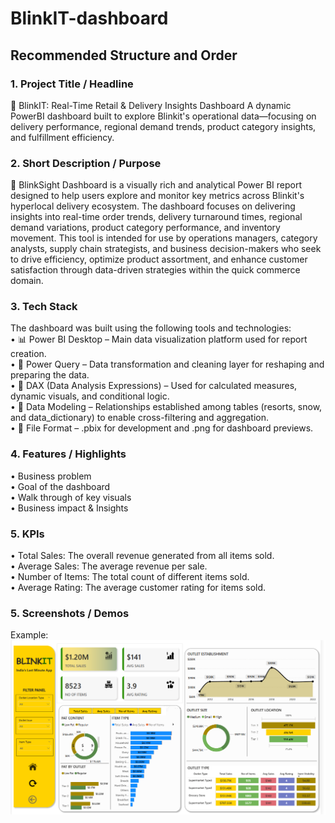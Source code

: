 # BlinkIT-dashboard
## Recommended Structure and Order
### 1.	Project Title / Headline
🛒 BlinkIT: Real-Time Retail & Delivery Insights Dashboard
A dynamic PowerBI dashboard built to explore Blinkit's operational data—focusing on delivery performance, regional demand trends, product category insights, and fulfillment efficiency.

### 2.	Short Description / Purpose
🛒 BlinkSight Dashboard is a visually rich and analytical Power BI report designed to help users explore and monitor key metrics across Blinkit's hyperlocal delivery ecosystem. The dashboard focuses on delivering insights into real-time order trends, delivery turnaround times, regional demand variations, product category performance, and inventory movement.
This tool is intended for use by operations managers, category analysts, supply chain strategists, and business decision-makers who seek to drive efficiency, optimize product assortment, and enhance customer satisfaction through data-driven strategies within the quick commerce domain.

### 3.	Tech Stack
The dashboard was built using the following tools and technologies:<br>
•	📊 Power BI Desktop – Main data visualization platform used for report creation.<br>
•	📂 Power Query – Data transformation and cleaning layer for reshaping and preparing the data.<br>
•	🧠 DAX (Data Analysis Expressions) – Used for calculated measures, dynamic visuals, and conditional logic.<br>
•	📝 Data Modeling – Relationships established among tables (resorts, snow, and data_dictionary) to enable cross-filtering and aggregation.<br>
•	📁 File Format – .pbix for development and .png for dashboard previews.

### 4.	Features / Highlights
•	Business problem<br>
•	Goal of the dashboard<br>
•	Walk through of key visuals<br>
•	Business impact & Insights<br>

### 5.	KPIs
•	Total Sales: The overall revenue generated from all items sold.<br>
•	Average Sales: The average revenue per sale.<br>
•	Number of Items: The total count of different items sold.<br>
•	Average Rating: The average customer rating for items sold.<br>

### 5.	Screenshots / Demos
Example: ![Dashboard Preview](https://github.com/Mrityunjay154/BlinkIT/blob/main/Snapshot%20of%20Dashboard.png)
